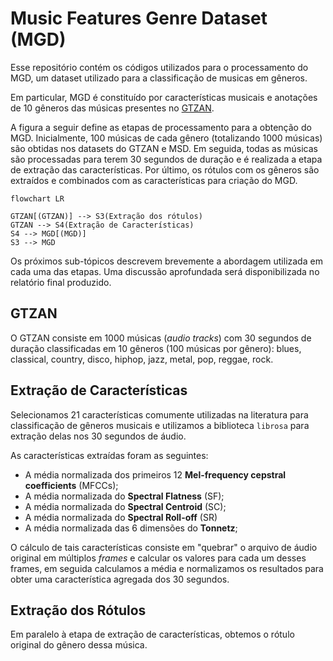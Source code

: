 # Music Features Genre Dataset (MGD)

Esse repositório contém os códigos utilizados para o processamento do MGD, um dataset utilizado para a classificação de musicas em gêneros. 

Em particular, MGD é constituído por características musicais e anotações de 10 gêneros das músicas presentes no [GTZAN](https://www.tensorflow.org/datasets/catalog/gtzan).

A figura a seguir define as etapas de processamento para a obtenção do MGD. Inicialmente, $100$ músicas de cada gênero (totalizando $1000$ músicas) são obtidas nos datasets do GTZAN e MSD. Em seguida, todas as músicas são processadas para terem 30 segundos de duração e é realizada a etapa de extração das características. Por último, os rótulos com os gêneros são extraídos e combinados com as características para criação do MGD.

```mermaid
flowchart LR

GTZAN[(GTZAN)] --> S3(Extração dos rótulos)
GTZAN --> S4(Extração de Características)
S4 --> MGD[(MGD)]
S3 --> MGD

```

Os próximos sub-tópicos descrevem brevemente a abordagem utilizada em cada uma das etapas. Uma discussão aprofundada será disponibilizada no relatório final produzido.

## GTZAN

O GTZAN consiste em $1000$ músicas (*audio tracks*) com 30 segundos de duração classificadas em $10$ gêneros ($100$ músicas por gênero): blues, classical, country, disco, hiphop, jazz, metal, pop, reggae, rock.

## Extração de Características

Selecionamos $21$ características comumente utilizadas na literatura para classificação de gêneros musicais e utilizamos a biblioteca `librosa` para extração delas nos $30$ segundos de áudio.

As características extraídas foram as seguintes:

- A média normalizada dos primeiros 12 **Mel-frequency cepstral coefficients** (MFCCs);
- A média normalizada do **Spectral Flatness** (SF);
- A média normalizada do **Spectral Centroid** (SC);
- A média normalizada do **Spectral Roll-off** (SR)
- A média normalizada das 6 dimensões do **Tonnetz**;

O cálculo de tais características consiste em "quebrar" o arquivo de áudio original em múltiplos *frames* e calcular os valores para cada um desses frames, em seguida calculamos a média e normalizamos os resultados para obter uma característica agregada dos $30$ segundos.

## Extração dos Rótulos

Em paralelo à etapa de extração de características, obtemos o rótulo original do gênero dessa música.
